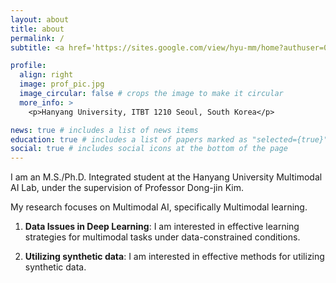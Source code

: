 ```yaml
---
layout: about
title: about
permalink: /
subtitle: <a href='https://sites.google.com/view/hyu-mm/home?authuser=0'> Multimodal AI Lab </a>

profile:
  align: right
  image: prof_pic.jpg
  image_circular: false # crops the image to make it circular
  more_info: >
    <p>Hanyang University, ITBT 1210 Seoul, South Korea</p>

news: true # includes a list of news items
education: true # includes a list of papers marked as "selected={true}"
social: true # includes social icons at the bottom of the page
---
```



I am an M.S./Ph.D. Integrated student at the Hanyang University Multimodal AI Lab,
under the supervision of Professor Dong-jin Kim.

My research focuses on Multimodal AI, specifically Multimodal learning.
   
1. **Data Issues in Deep Learning**: I am interested in effective learning strategies for multimodal tasks under data-constrained conditions.

2. **Utilizing synthetic data**: I am interested in effective methods for utilizing synthetic data.













